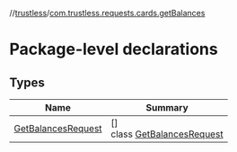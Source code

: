 //[trustless](../../index.md)/[com.trustless.requests.cards.getBalances](index.md)

# Package-level declarations

## Types

| Name | Summary |
|---|---|
| [GetBalancesRequest](-get-balances-request/index.md) | []<br>class [GetBalancesRequest](-get-balances-request/index.md) |
